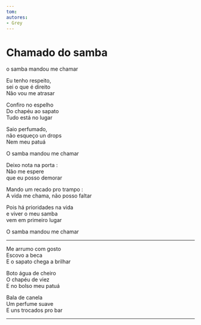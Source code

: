```yaml
---
tom: 
autores:
- Grey
---
```


# Chamado do samba

o samba mandou me chamar

Eu tenho respeito,  
sei o que é direito  
Não vou me atrasar

Confiro no espelho  
Do chapéu ao sapato  
Tudo está no lugar

Saio perfumado,  
não esqueço un drops  
Nem meu patuá

O samba mandou me chamar

Deixo nota na porta :  
Não me espere  
que eu posso demorar

Mando um recado pro trampo :  
A vida me chama, não posso faltar

Pois há prioridades na vida  
e viver o meu samba  
vem em primeiro lugar

O samba mandou me chamar


---

Me arrumo com gosto  
Escovo a beca  
E o sapato chega a brilhar

Boto água de cheiro  
O chapéu de viez  
E no bolso meu patuá

Bala de canela  
Um perfume suave  
E uns trocados pro bar

---
